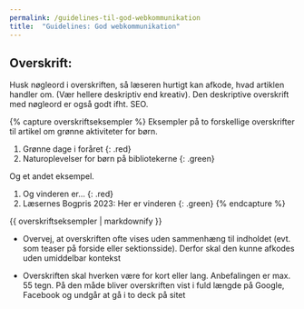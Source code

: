 ```yaml
---
permalink: /guidelines-til-god-webkommunikation
title:  "Guidelines: God webkommunikation"
---
```


## Overskrift: ##

Husk nøgleord i overskriften, så læseren hurtigt kan afkode, hvad artiklen handler om. (Vær hellere deskriptiv end kreativ). Den deskriptive overskrift med nøgleord er også godt ifht. SEO.

{% capture overskriftseksempler %}
Eksempler på to forskellige overskrifter til artikel om grønne aktiviteter for børn.

  1. Grønne dage i foråret
  {: .red}
  2. Naturoplevelser for børn på bibliotekerne
  {: .green}
  
Og et andet eksempel.

  1. Og vinderen er…
  {: .red}
  2. Læsernes Bogpris 2023: Her er vinderen
  {: .green}
{% endcapture %}
<div class="notice">{{ overskriftseksempler | markdownify }}</div>

- Overvej, at overskriften ofte vises uden sammenhæng til indholdet (evt. som teaser på forside eller sektionsside). Derfor skal den kunne afkodes uden umiddelbar kontekst

- Overskriften skal hverken være for kort eller lang. Anbefalingen er max. 55 tegn. På den måde bliver overskriften vist i fuld længde på Google, Facebook og undgår at gå i to deck på sitet

